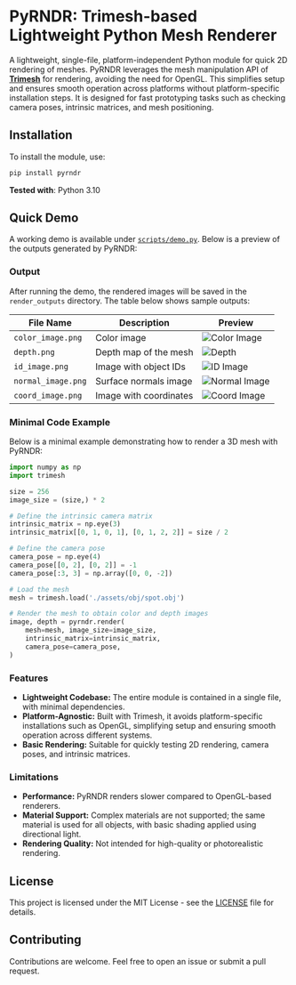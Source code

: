 # PyRNDR: Trimesh-based Lightweight Python Mesh Renderer

A lightweight, single-file, platform-independent Python module for quick 2D rendering of meshes. PyRNDR leverages the mesh manipulation API of **[Trimesh](https://github.com/mikedh/trimesh)** for rendering, avoiding the need for OpenGL. This simplifies setup and ensures smooth operation across platforms without platform-specific installation steps. It is designed for fast prototyping tasks such as checking camera poses, intrinsic matrices, and mesh positioning.

## Installation

To install the module, use:

```bash
pip install pyrndr
```

**Tested with**: Python 3.10

## Quick Demo

A working demo is available under [`scripts/demo.py`](scripts/demo.py). Below is a preview of the outputs generated by PyRNDR:

### Output

After running the demo, the rendered images will be saved in the `render_outputs` directory. The table below shows sample outputs:

| File Name               | Description              | Preview                               |
|-------------------------|--------------------------|---------------------------------------|
| `color_image.png`       | Color image              | ![Color Image](assets/sample_outputs/color_image.png) |
| `depth.png`             | Depth map of the mesh    | ![Depth](assets/sample_outputs/depth.png) |
| `id_image.png`          | Image with object IDs    | ![ID Image](assets/sample_outputs/id_image.png) |
| `normal_image.png`      | Surface normals image    | ![Normal Image](assets/sample_outputs/normal_image.png) |
| `coord_image.png`       | Image with coordinates   | ![Coord Image](assets/sample_outputs/coord_image.png) |

### Minimal Code Example

Below is a minimal example demonstrating how to render a 3D mesh with PyRNDR:

```python
import numpy as np
import trimesh

size = 256
image_size = (size,) * 2

# Define the intrinsic camera matrix
intrinsic_matrix = np.eye(3)
intrinsic_matrix[[0, 1, 0, 1], [0, 1, 2, 2]] = size / 2

# Define the camera pose
camera_pose = np.eye(4)
camera_pose[[0, 2], [0, 2]] = -1
camera_pose[:3, 3] = np.array([0, 0, -2])

# Load the mesh
mesh = trimesh.load('./assets/obj/spot.obj')

# Render the mesh to obtain color and depth images
image, depth = pyrndr.render(
    mesh=mesh, image_size=image_size,
    intrinsic_matrix=intrinsic_matrix,
    camera_pose=camera_pose,
)
```

### Features

- **Lightweight Codebase:** The entire module is contained in a single file, with minimal dependencies.
- **Platform-Agnostic:** Built with Trimesh, it avoids platform-specific installations such as OpenGL, simplifying setup and ensuring smooth operation across different systems.
- **Basic Rendering:** Suitable for quickly testing 2D rendering, camera poses, and intrinsic matrices.

### Limitations

- **Performance:** PyRNDR renders slower compared to OpenGL-based renderers.
- **Material Support:** Complex materials are not supported; the same material is used for all objects, with basic shading applied using directional light.
- **Rendering Quality:** Not intended for high-quality or photorealistic rendering.

## License

This project is licensed under the MIT License - see the [LICENSE](LICENSE) file for details.

## Contributing

Contributions are welcome. Feel free to open an issue or submit a pull request.
